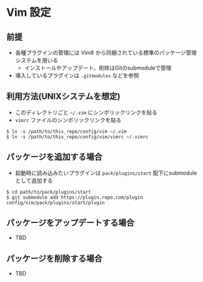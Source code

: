 # Vim 設定

## 前提

* 各種プラグインの管理には Vim8 から同梱されている標準のパッケージ管理システムを用いる
    * インストールやアップデート、削除はGitのsubmoduleで管理
* 導入しているプラグインは `.gitmodules` などを参照

## 利用方法(UNIXシステムを想定)

* このディレクトリごと `~/.vim` にシンボリックリンクを貼る
* `vimrc` ファイルのシンボリックリンクを貼る

```
$ ln -s /path/to/this_repo/config/vim ~/.vim
$ ln -s /path/to/this_repo/config/vim/vimrc ~/.vimrc
```

## パッケージを追加する場合

* 起動時に読み込みたいプラグインは `pack/plugins/start` 配下にsubmoduleとして追加する

```
$ cd path/to/pack/plugins/start
$ git submodule add https://plugin.repo.com/plugin config/vim/pack/plugins/start/plugin
```

## パッケージをアップデートする場合

* TBD

## パッケージを削除する場合

* TBD

